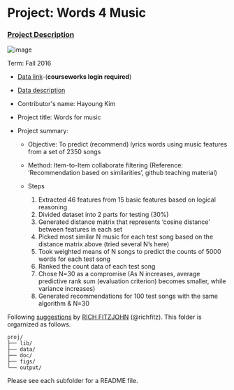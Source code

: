 # Project: Words 4 Music

### [Project Description](doc/Project4_desc.md)

![image](http://cdn.newsapi.com.au/image/v1/f7131c018870330120dbe4b73bb7695c?width=650)

Term: Fall 2016

+ [Data link](https://courseworks2.columbia.edu/courses/11849/files/folder/Project_Files?preview=763391)-(**courseworks login required**)
+ [Data description](doc/readme.html)
+ Contributor's name: Hayoung Kim
+ Project title: Words for music
+ Project summary: 

	- Objective: To predict (recommend) lyrics words using music features from a set of 2350 songs
	- Method: Item-to-Item collaborate filtering 
	(Reference: ‘Recommendation based on similarities’, github teaching material) 

	- Steps
		1. Extracted 46 features from 15 basic features based on logical reasoning
		2. Divided dataset into 2 parts for testing (30%)
		3. Generated distance matrix that represents ‘cosine distance’ between features in each set
		4. Picked most similar N music for each test song based on the distance matrix above (tried several N’s here)
		5. Took weighted means of N songs to predict the counts of 5000 words for each test song
		6. Ranked the count data of each test song
		7. Chose N=30 as a compromise 
		(As N increases, average predictive rank sum (evaluation criterion) becomes smaller, while variance increases)
		8. Generated recommendations for 100 test songs with the same algorithm & N=30
	
Following [suggestions](http://nicercode.github.io/blog/2013-04-05-projects/) by [RICH FITZJOHN](http://nicercode.github.io/about/#Team) (@richfitz). This folder is orgarnized as follows.

```
proj/
├── lib/
├── data/
├── doc/
├── figs/
└── output/
```

Please see each subfolder for a README file.
